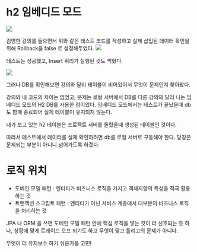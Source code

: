 # h2 임베디드 모드 

![](https://i.imgur.com/PDNeB6g.png)


김영한 강의를 들으면서 위와 같은 테스트 코드를 작성하고 실제 삽입된 데이터 확인을 위해 Rollback을 false 로 설정해두었다. 
![](https://i.imgur.com/yrrsQFK.png)

테스트는 성공했고, Insert 쿼리가 실행된 것도 찍혔다. 

![](https://i.imgur.com/4Ngmfsy.png)

그러나 DB를 확인해보면 강의와 달리 테이블이 비어있어서 무엇이 문제인지 찾아봤다. 

강의와 내 코드의 차이는 없었고, 문제는 로컬 서버에서 DB를 다룬 강의와 달리 나는 임베디드 모드의 H2 DB를 사용한 점이었다. 임베디드 모드에서는 테스트가 끝났을때 db 도 함께 종료되어 실제 테이블이 유지되지 않는다. 

내가 보고 있는 h2 테이블은 프로젝트 서버를 돌렸을때 생성된 테이블인 것이다. 

따라서 테스트에서 데이터를 실제 확인하려면 db를 로컬 서버로 구동해야 한다. 
당장은 문제되는 부분이 아니니 넘어가도록 하겠다. 





# 로직 위치 

- 도메인 모델 패턴 : 엔티티가 비즈니스 로직을 가지고 객체지향의 특성을 적극 활용하는 것
- 트랜잭션 스크립트 패턴 : 엔티티가 아닌 서비스 계층에서 대부분의 비즈니스 로직을 처리하는 것

JPA 나 ORM 을 쓰면 도메인 모델 패턴 안에 핵심 로직을 넣는 것이 더 선호되는 듯 하나, 상황에 맞게 트레이드 오프 되기도 하고 무엇이 맞고 틀리고의 문제가 아니다. 

무엇이 더 유지보수 하기 쉬운가를 고민! 

